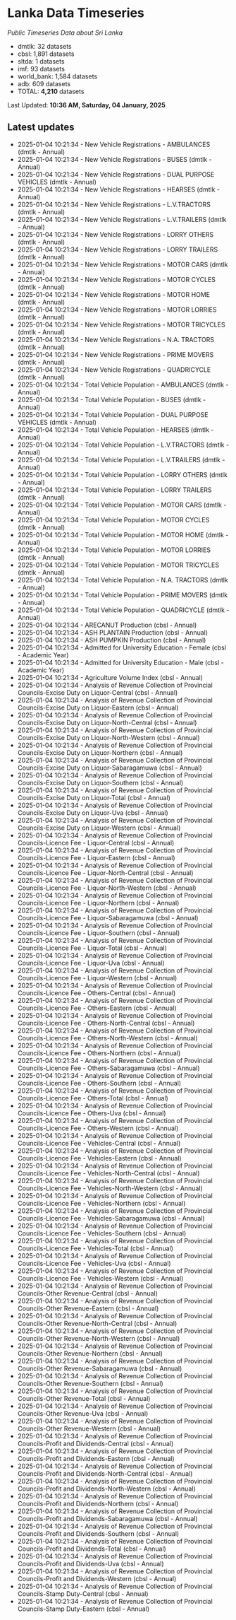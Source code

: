 # Lanka Data Timeseries
*Public Timeseries Data about Sri Lanka*

* dmtlk: 32 datasets
* cbsl: 1,891 datasets
* sltda: 1 datasets
* imf: 93 datasets
* world_bank: 1,584 datasets
* adb: 609 datasets
* TOTAL: **4,210** datasets

Last Updated: **10:36 AM, Saturday, 04 January, 2025**

## Latest updates

* 2025-01-04 10:21:34 - New Vehicle Registrations - AMBULANCES (dmtlk - Annual)
* 2025-01-04 10:21:34 - New Vehicle Registrations - BUSES (dmtlk - Annual)
* 2025-01-04 10:21:34 - New Vehicle Registrations - DUAL PURPOSE VEHICLES (dmtlk - Annual)
* 2025-01-04 10:21:34 - New Vehicle Registrations - HEARSES (dmtlk - Annual)
* 2025-01-04 10:21:34 - New Vehicle Registrations - L.V.TRACTORS (dmtlk - Annual)
* 2025-01-04 10:21:34 - New Vehicle Registrations - L.V.TRAILERS (dmtlk - Annual)
* 2025-01-04 10:21:34 - New Vehicle Registrations - LORRY OTHERS (dmtlk - Annual)
* 2025-01-04 10:21:34 - New Vehicle Registrations - LORRY TRAILERS (dmtlk - Annual)
* 2025-01-04 10:21:34 - New Vehicle Registrations - MOTOR CARS (dmtlk - Annual)
* 2025-01-04 10:21:34 - New Vehicle Registrations - MOTOR CYCLES (dmtlk - Annual)
* 2025-01-04 10:21:34 - New Vehicle Registrations - MOTOR HOME (dmtlk - Annual)
* 2025-01-04 10:21:34 - New Vehicle Registrations - MOTOR LORRIES (dmtlk - Annual)
* 2025-01-04 10:21:34 - New Vehicle Registrations - MOTOR TRICYCLES (dmtlk - Annual)
* 2025-01-04 10:21:34 - New Vehicle Registrations - N.A. TRACTORS (dmtlk - Annual)
* 2025-01-04 10:21:34 - New Vehicle Registrations - PRIME MOVERS (dmtlk - Annual)
* 2025-01-04 10:21:34 - New Vehicle Registrations - QUADRICYCLE (dmtlk - Annual)
* 2025-01-04 10:21:34 - Total Vehicle Population - AMBULANCES (dmtlk - Annual)
* 2025-01-04 10:21:34 - Total Vehicle Population - BUSES (dmtlk - Annual)
* 2025-01-04 10:21:34 - Total Vehicle Population - DUAL PURPOSE VEHICLES (dmtlk - Annual)
* 2025-01-04 10:21:34 - Total Vehicle Population - HEARSES (dmtlk - Annual)
* 2025-01-04 10:21:34 - Total Vehicle Population - L.V.TRACTORS (dmtlk - Annual)
* 2025-01-04 10:21:34 - Total Vehicle Population - L.V.TRAILERS (dmtlk - Annual)
* 2025-01-04 10:21:34 - Total Vehicle Population - LORRY OTHERS (dmtlk - Annual)
* 2025-01-04 10:21:34 - Total Vehicle Population - LORRY TRAILERS (dmtlk - Annual)
* 2025-01-04 10:21:34 - Total Vehicle Population - MOTOR CARS (dmtlk - Annual)
* 2025-01-04 10:21:34 - Total Vehicle Population - MOTOR CYCLES (dmtlk - Annual)
* 2025-01-04 10:21:34 - Total Vehicle Population - MOTOR HOME (dmtlk - Annual)
* 2025-01-04 10:21:34 - Total Vehicle Population - MOTOR LORRIES (dmtlk - Annual)
* 2025-01-04 10:21:34 - Total Vehicle Population - MOTOR TRICYCLES (dmtlk - Annual)
* 2025-01-04 10:21:34 - Total Vehicle Population - N.A. TRACTORS (dmtlk - Annual)
* 2025-01-04 10:21:34 - Total Vehicle Population - PRIME MOVERS (dmtlk - Annual)
* 2025-01-04 10:21:34 - Total Vehicle Population - QUADRICYCLE (dmtlk - Annual)
* 2025-01-04 10:21:34 - ARECANUT Production (cbsl - Annual)
* 2025-01-04 10:21:34 - ASH PLANTAIN Production (cbsl - Annual)
* 2025-01-04 10:21:34 - ASH PUMPKIN Production (cbsl - Annual)
* 2025-01-04 10:21:34 - Admitted for University Education - Female (cbsl - Academic Year)
* 2025-01-04 10:21:34 - Admitted for University Education - Male (cbsl - Academic Year)
* 2025-01-04 10:21:34 - Agriculture Volume Index (cbsl - Annual)
* 2025-01-04 10:21:34 - Analysis of Revenue Collection of Provincial Councils-Excise Duty on Liquor-Central (cbsl - Annual)
* 2025-01-04 10:21:34 - Analysis of Revenue Collection of Provincial Councils-Excise Duty on Liquor-Eastern (cbsl - Annual)
* 2025-01-04 10:21:34 - Analysis of Revenue Collection of Provincial Councils-Excise Duty on Liquor-North-Central (cbsl - Annual)
* 2025-01-04 10:21:34 - Analysis of Revenue Collection of Provincial Councils-Excise Duty on Liquor-North-Western (cbsl - Annual)
* 2025-01-04 10:21:34 - Analysis of Revenue Collection of Provincial Councils-Excise Duty on Liquor-Northern (cbsl - Annual)
* 2025-01-04 10:21:34 - Analysis of Revenue Collection of Provincial Councils-Excise Duty on Liquor-Sabaragamuwa (cbsl - Annual)
* 2025-01-04 10:21:34 - Analysis of Revenue Collection of Provincial Councils-Excise Duty on Liquor-Southern (cbsl - Annual)
* 2025-01-04 10:21:34 - Analysis of Revenue Collection of Provincial Councils-Excise Duty on Liquor-Total (cbsl - Annual)
* 2025-01-04 10:21:34 - Analysis of Revenue Collection of Provincial Councils-Excise Duty on Liquor-Uva (cbsl - Annual)
* 2025-01-04 10:21:34 - Analysis of Revenue Collection of Provincial Councils-Excise Duty on Liquor-Western (cbsl - Annual)
* 2025-01-04 10:21:34 - Analysis of Revenue Collection of Provincial Councils-Licence Fee - Liquor-Central (cbsl - Annual)
* 2025-01-04 10:21:34 - Analysis of Revenue Collection of Provincial Councils-Licence Fee - Liquor-Eastern (cbsl - Annual)
* 2025-01-04 10:21:34 - Analysis of Revenue Collection of Provincial Councils-Licence Fee - Liquor-North-Central (cbsl - Annual)
* 2025-01-04 10:21:34 - Analysis of Revenue Collection of Provincial Councils-Licence Fee - Liquor-North-Western (cbsl - Annual)
* 2025-01-04 10:21:34 - Analysis of Revenue Collection of Provincial Councils-Licence Fee - Liquor-Northern (cbsl - Annual)
* 2025-01-04 10:21:34 - Analysis of Revenue Collection of Provincial Councils-Licence Fee - Liquor-Sabaragamuwa (cbsl - Annual)
* 2025-01-04 10:21:34 - Analysis of Revenue Collection of Provincial Councils-Licence Fee - Liquor-Southern (cbsl - Annual)
* 2025-01-04 10:21:34 - Analysis of Revenue Collection of Provincial Councils-Licence Fee - Liquor-Total (cbsl - Annual)
* 2025-01-04 10:21:34 - Analysis of Revenue Collection of Provincial Councils-Licence Fee - Liquor-Uva (cbsl - Annual)
* 2025-01-04 10:21:34 - Analysis of Revenue Collection of Provincial Councils-Licence Fee - Liquor-Western (cbsl - Annual)
* 2025-01-04 10:21:34 - Analysis of Revenue Collection of Provincial Councils-Licence Fee - Others-Central (cbsl - Annual)
* 2025-01-04 10:21:34 - Analysis of Revenue Collection of Provincial Councils-Licence Fee - Others-Eastern (cbsl - Annual)
* 2025-01-04 10:21:34 - Analysis of Revenue Collection of Provincial Councils-Licence Fee - Others-North-Central (cbsl - Annual)
* 2025-01-04 10:21:34 - Analysis of Revenue Collection of Provincial Councils-Licence Fee - Others-North-Western (cbsl - Annual)
* 2025-01-04 10:21:34 - Analysis of Revenue Collection of Provincial Councils-Licence Fee - Others-Northern (cbsl - Annual)
* 2025-01-04 10:21:34 - Analysis of Revenue Collection of Provincial Councils-Licence Fee - Others-Sabaragamuwa (cbsl - Annual)
* 2025-01-04 10:21:34 - Analysis of Revenue Collection of Provincial Councils-Licence Fee - Others-Southern (cbsl - Annual)
* 2025-01-04 10:21:34 - Analysis of Revenue Collection of Provincial Councils-Licence Fee - Others-Total (cbsl - Annual)
* 2025-01-04 10:21:34 - Analysis of Revenue Collection of Provincial Councils-Licence Fee - Others-Uva (cbsl - Annual)
* 2025-01-04 10:21:34 - Analysis of Revenue Collection of Provincial Councils-Licence Fee - Others-Western (cbsl - Annual)
* 2025-01-04 10:21:34 - Analysis of Revenue Collection of Provincial Councils-Licence Fee - Vehicles-Central (cbsl - Annual)
* 2025-01-04 10:21:34 - Analysis of Revenue Collection of Provincial Councils-Licence Fee - Vehicles-Eastern (cbsl - Annual)
* 2025-01-04 10:21:34 - Analysis of Revenue Collection of Provincial Councils-Licence Fee - Vehicles-North-Central (cbsl - Annual)
* 2025-01-04 10:21:34 - Analysis of Revenue Collection of Provincial Councils-Licence Fee - Vehicles-North-Western (cbsl - Annual)
* 2025-01-04 10:21:34 - Analysis of Revenue Collection of Provincial Councils-Licence Fee - Vehicles-Northern (cbsl - Annual)
* 2025-01-04 10:21:34 - Analysis of Revenue Collection of Provincial Councils-Licence Fee - Vehicles-Sabaragamuwa (cbsl - Annual)
* 2025-01-04 10:21:34 - Analysis of Revenue Collection of Provincial Councils-Licence Fee - Vehicles-Southern (cbsl - Annual)
* 2025-01-04 10:21:34 - Analysis of Revenue Collection of Provincial Councils-Licence Fee - Vehicles-Total (cbsl - Annual)
* 2025-01-04 10:21:34 - Analysis of Revenue Collection of Provincial Councils-Licence Fee - Vehicles-Uva (cbsl - Annual)
* 2025-01-04 10:21:34 - Analysis of Revenue Collection of Provincial Councils-Licence Fee - Vehicles-Western (cbsl - Annual)
* 2025-01-04 10:21:34 - Analysis of Revenue Collection of Provincial Councils-Other Revenue-Central (cbsl - Annual)
* 2025-01-04 10:21:34 - Analysis of Revenue Collection of Provincial Councils-Other Revenue-Eastern (cbsl - Annual)
* 2025-01-04 10:21:34 - Analysis of Revenue Collection of Provincial Councils-Other Revenue-North-Central (cbsl - Annual)
* 2025-01-04 10:21:34 - Analysis of Revenue Collection of Provincial Councils-Other Revenue-North-Western (cbsl - Annual)
* 2025-01-04 10:21:34 - Analysis of Revenue Collection of Provincial Councils-Other Revenue-Northern (cbsl - Annual)
* 2025-01-04 10:21:34 - Analysis of Revenue Collection of Provincial Councils-Other Revenue-Sabaragamuwa (cbsl - Annual)
* 2025-01-04 10:21:34 - Analysis of Revenue Collection of Provincial Councils-Other Revenue-Southern (cbsl - Annual)
* 2025-01-04 10:21:34 - Analysis of Revenue Collection of Provincial Councils-Other Revenue-Total (cbsl - Annual)
* 2025-01-04 10:21:34 - Analysis of Revenue Collection of Provincial Councils-Other Revenue-Uva (cbsl - Annual)
* 2025-01-04 10:21:34 - Analysis of Revenue Collection of Provincial Councils-Other Revenue-Western (cbsl - Annual)
* 2025-01-04 10:21:34 - Analysis of Revenue Collection of Provincial Councils-Profit and Dividends-Central (cbsl - Annual)
* 2025-01-04 10:21:34 - Analysis of Revenue Collection of Provincial Councils-Profit and Dividends-Eastern (cbsl - Annual)
* 2025-01-04 10:21:34 - Analysis of Revenue Collection of Provincial Councils-Profit and Dividends-North-Central (cbsl - Annual)
* 2025-01-04 10:21:34 - Analysis of Revenue Collection of Provincial Councils-Profit and Dividends-North-Western (cbsl - Annual)
* 2025-01-04 10:21:34 - Analysis of Revenue Collection of Provincial Councils-Profit and Dividends-Northern (cbsl - Annual)
* 2025-01-04 10:21:34 - Analysis of Revenue Collection of Provincial Councils-Profit and Dividends-Sabaragamuwa (cbsl - Annual)
* 2025-01-04 10:21:34 - Analysis of Revenue Collection of Provincial Councils-Profit and Dividends-Southern (cbsl - Annual)
* 2025-01-04 10:21:34 - Analysis of Revenue Collection of Provincial Councils-Profit and Dividends-Total (cbsl - Annual)
* 2025-01-04 10:21:34 - Analysis of Revenue Collection of Provincial Councils-Profit and Dividends-Uva (cbsl - Annual)
* 2025-01-04 10:21:34 - Analysis of Revenue Collection of Provincial Councils-Profit and Dividends-Western (cbsl - Annual)
* 2025-01-04 10:21:34 - Analysis of Revenue Collection of Provincial Councils-Stamp Duty-Central (cbsl - Annual)
* 2025-01-04 10:21:34 - Analysis of Revenue Collection of Provincial Councils-Stamp Duty-Eastern (cbsl - Annual)